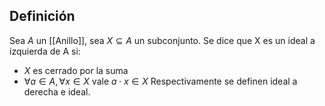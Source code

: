 
## Definición
Sea $A$ un [[Anillo]], sea $X \subseteq A$ un subconjunto. Se dice que X es un ideal a izquierda de A si:

- $X$ es cerrado por la suma
- $\forall a \in A, \forall x \in X$ vale $a\cdot x \in X$
Respectivamente se definen ideal a derecha e ideal.
